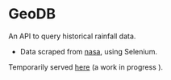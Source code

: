 # GeoDB
An API to query historical rainfall data.

- Data scraped from [nasa](http://neo.sci.gsfc.nasa.gov/view.php?datasetId=TRMM_3B43D&date=2015-09-01), using Selenium.

Temporarily served [here](http://162.243.55.246:5000/) (a work in progress ).
